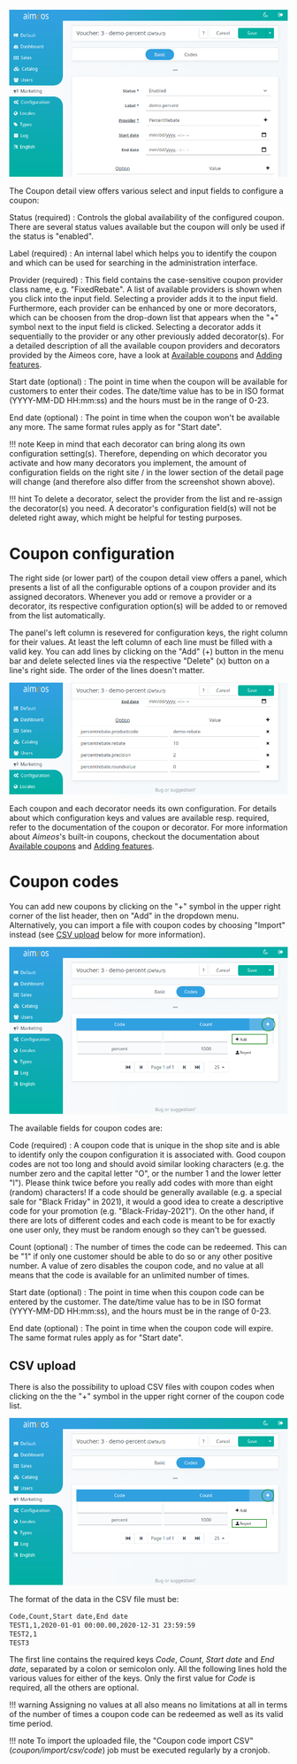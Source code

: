 ![Coupon details](Admin-coupon-detail.png)

The Coupon detail view offers various select and input fields to configure a coupon:

Status (required)
: Controls the global availability of the configured coupon. There are several status values available but the coupon will only be used if the status is "enabled".

Label (required)
: An internal label which helps you to identify the coupon and which can be used for searching in the administration interface.

Provider (required)
: This field contains the case-sensitive coupon provider class name, e.g. "FixedRebate". A list of available providers is shown when you click into the input field. Selecting a provider adds it to the input field. Furthermore, each provider can be enhanced by one or more decorators, which can be choosen from the drop-down list that appears when the "+" symbol next to the input field is clicked. Selecting a decorator adds it sequentially to the provider or any other previously added decorator(s).
For a detailed description of all the available coupon providers and decorators provided by the Aimeos core, have a look at [Available coupons](coupons.md) and [Adding features](coupon-decorators.md).

Start date (optional)
: The point in time when the coupon will be available for customers to enter their codes. The date/time value has to be in ISO format (YYYY-MM-DD HH:mm:ss) and the hours must be in the range of 0-23.

End date (optional)
: The point in time when the coupon won't be available any more. The same format rules apply as for "Start date".

!!! note
     Keep in mind that each decorator can bring along its own configuration setting(s). Therefore, depending on which decorator you activate and how many decorators you implement, the amount of configuration fields on the right site / in the lower section of the detail page will change (and therefore also differ from the screenshot shown above).

!!! hint
    To delete a decorator, select the provider from the list and re-assign the decorator(s) you need. A decorator's configuration field(s) will not be deleted right away, which might be helpful for testing purposes.

# Coupon configuration

The right side (or lower part) of the coupon detail view offers a panel, which presents a list of all the configurable options of a coupon provider and its assigned decorators. Whenever you add or remove a provider or a decorator, its respective configuration option(s) will be added to or removed from the list automatically.

The panel's left column is resevered for configuration keys, the right column for their values. At least the left column of each line must be filled with a valid key. You can add lines by clicking on the "Add" (+) button in the menu bar and delete selected lines via the respective "Delete" (x) button on a line's right side. The order of the lines doesn't matter.

![Coupon configuration](Admin-coupon-config.png)

Each coupon and each decorator needs its own configuration. For details about which configuration keys and values are available resp. required, refer to the documentation of the coupon or decorator. For more information about *Aimeos*'s built-in coupons, checkout the documentation about [Available coupons](coupons.md) and [Adding features](coupon-decorators.md).


# Coupon codes

You can add new coupons by clicking on the "+" symbol in the upper right corner of the list header, then on "Add" in the dropdown menu. Alternatively, you can import a file with coupon codes by choosing "Import" instead (see [CSV upload](#csv-upload) below for more information).

![Coupon code add](Admin-coupon-code-add.png)

The available fields for coupon codes are:

Code (required)
: A coupon code that is unique in the shop site and is able to identify only the coupon configuration it is associated with. Good coupon codes are not too long and should avoid similar looking characters (e.g. the number zero and the capital letter "O", or the number 1 and the lower letter "l"). Please think twice before you really add codes with more than eight (random) characters! If a code should be generally available (e.g. a special sale for "Black Friday" in 2021), it would a good idea to create a descriptive code for your promotion (e.g. "Black-Friday-2021"). On the other hand, if there are lots of different codes and each code is meant to be for exactly one user only, they must be random enough so they can't be guessed.

Count (optional)
: The number of times the code can be redeemed. This can be "1" if only one customer should be able to do so or any other positive number. A value of zero disables the coupon code, and no value at all means that the code is available for an unlimited number of times.

Start date (optional)
: The point in time when this coupon code can be entered by the customer. The date/time value has to be in ISO format (YYYY-MM-DD HH:mm:ss), and the hours must be in the range of 0-23.

End date (optional)
: The point in time when the coupon code will expire. The same format rules apply as for "Start date".

## CSV upload

There is also the possibility to upload CSV files with coupon codes when clicking on the the "+" symbol in the upper right corner of the coupon code list.

![Import coupons](Admin-coupon-code-import.png)

The format of the data in the CSV file must be:

```
Code,Count,Start date,End date
TEST1,1,2020-01-01 00:00.00,2020-12-31 23:59:59
TEST2,1
TEST3
```

The first line contains the required keys *Code*, *Count*, *Start date* and *End date*, separated by a colon or semicolon only. All the following lines hold the various values for either of the keys. Only the first value for *Code* is required, all the others are optional.

!!! warning
    Assigning no values at all also means no limitations at all in terms of the number of times a coupon code can be redeemed as well as its valid time period.

!!! note
    To import the uploaded file, the "Coupon code import CSV" (*coupon/import/csv/code*) job must be executed regularly by a cronjob.
